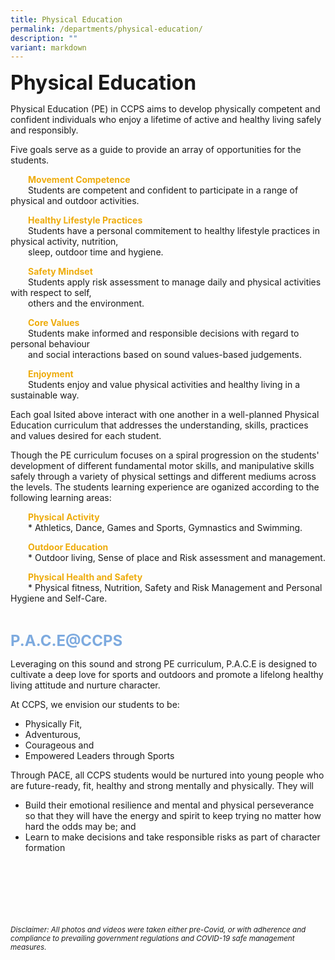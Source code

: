 ```yaml
---
title: Physical Education
permalink: /departments/physical-education/
description: ""
variant: markdown
---
```

<b><font size="6">Physical Education</font></b>

Physical Education (PE) in CCPS aims to develop physically competent and confident individuals who enjoy a lifetime of active and healthy living safely and responsibly.

Five goals serve as a guide to provide an array of opportunities for the students.

  <b><font color="#eeac0d">Movement Competence</font></b><br>
  Students are competent and confident to participate in a range of physical and outdoor activities.<br>

  <b><font color="#eeac0d">Healthy Lifestyle Practices</font></b><br>
  Students have a personal commitement to healthy lifestyle practices in physical activity, nutrition,<br>
  sleep, outdoor time and hygiene.

  <b><font color="#eeac0d">Safety Mindset</font></b><br>
  Students apply risk assessment to manage daily and physical activities with respect to self,<br>
  others and the environment.

  <b><font color="#eeac0d">Core Values</font></b><br>
  Students make informed and responsible decisions with regard to personal behaviour<br>
  and social interactions based on sound values-based judgements.

  <b><font color="#eeac0d">Enjoyment</font></b><br>
  Students enjoy and value physical activities and healthy living in a sustainable way.

Each goal lsited above interact with one another in a well-planned Physical Education curriculum that addresses the understanding, skills, practices and values desired for each student.

Though the PE curriculum focuses on a spiral progression on the students' development of different fundamental motor skills, and manipulative skills safely through a variety of physical settings and different mediums across the levels. The students learning experience are oganized according to the following learning areas:

  <b><font color="#eeac0d">Physical Activity</font></b><br>
  * Athletics, Dance, Games and Sports, Gymnastics and Swimming.

  <b><font color="#eeac0d">Outdoor Education</font></b><br>
  * Outdoor living, Sense of place and Risk assessment and management.

  <b><font color="#eeac0d">Physical Health and Safety</font></b><br>
  * Physical fitness, Nutrition, Safety and Risk Management and Personal Hygiene and Self-Care.


<br>

<b><font size="5" color="#7daadf">P.A.C.E@CCPS</font></b>
  
Leveraging on this sound and strong PE curriculum, P.A.C.E is designed to cultivate a deep love for sports and outdoors and promote a lifelong healthy living attitude and nurture character.
  
At CCPS, we envision our students to be:
 

*  Physically Fit,
*  Adventurous,
*  Courageous and
*  Empowered Leaders through Sports
  
Through PACE, all CCPS students would be nurtured into young people who are future-ready, fit, healthy and strong mentally and physically. They will  
  
*   Build their emotional resilience and mental and physical perseverance so that they will have the energy and spirit to keep trying no matter how hard the odds may be; and
*   Learn to make decisions and take responsible risks as part of character formation




<br><br><br><br><br><br>
<sup>_Disclaimer: All photos and videos were taken either pre-Covid, or with adherence and compliance to prevailing government regulations and COVID-19 safe management measures._</sup>